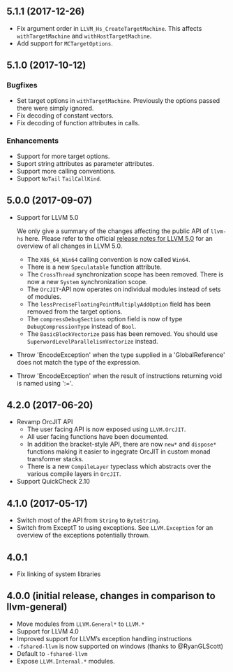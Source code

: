 ## 5.1.1 (2017-12-26)

* Fix argument order in `LLVM_Hs_CreateTargetMachine`. This affects `withTargetMachine` and `withHostTargetMachine`.
* Add support for `MCTargetOptions`.

## 5.1.0 (2017-10-12)

### Bugfixes

* Set target options in `withTargetMachine`. Previously the options
  passed there were simply ignored.
* Fix decoding of constant vectors.
* Fix decoding of function attributes in calls.

### Enhancements

* Support for more target options.
* Suport string attributes as parameter attributes.
* Support more calling conventions.
* Support `NoTail` `TailCallKind`.

## 5.0.0 (2017-09-07)

* Support for LLVM 5.0

    We only give a summary of the changes affecting the public API of `llvm-hs` here.
    Please refer to the official
    [release notes for LLVM 5.0](http://releases.llvm.org/5.0.0/docs/ReleaseNotes.html)
    for an overview of all changes in LLVM 5.0.

    * The `X86_64_Win64` calling convention is now called `Win64`.
    * There is a new `Speculatable` function attribute.
    * The `CrossThread` synchronization scope has been removed. There is
      now a new `System` synchronization scope.
    * The `OrcJIT`-API now operates on individual modules instead of
      sets of modules.
    * The `lessPreciseFloatingPointMultiplyAddOption` field has been
      removed from the target options.
    * The `compressDebugSections` option field is now of type
      `DebugCompressionType` instead of `Bool`.
    * The `BasicBlockVectorize` pass has been removed. You should use
      `SuperwordLevelParallelismVectorize` instead.

* Throw 'EncodeException' when the type supplied in a
  'GlobalReference' does not match the type of the expression.
* Throw 'EncodeException' when the result of instructions returning
  void is named using ':='.

## 4.2.0 (2017-06-20)

* Revamp OrcJIT API
  * The user facing API is now exposed using `LLVM.OrcJIT`.
  * All user facing functions have been documented.
  * In addition the bracket-style API, there are now `new*` and
    `dispose*` functions making it easier to ingegrate OrcJIT in
    custom monad transformer stacks.
  * There is a new `CompileLayer` typeclass which abstracts over the
    various compile layers in `OrcJIT`.
* Support QuickCheck 2.10

## 4.1.0 (2017-05-17)

* Switch most of the API from `String` to `ByteString`.
* Switch from ExceptT to using exceptions.
  See `LLVM.Exception` for an overview of the exceptions potentially thrown.

## 4.0.1

* Fix linking of system libraries

## 4.0.0 (initial release, changes in comparison to llvm-general)

* Move modules from `LLVM.General*` to `LLVM.*`
* Support for LLVM 4.0
* Improved support for LLVM’s exception handling instructions
* `-fshared-llvm` is now supported on windows (thanks to @RyanGLScott)
* Default to `-fshared-llvm`
* Expose `LLVM.Internal.*` modules.
